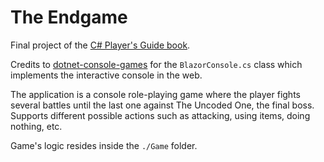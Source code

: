 # The Endgame
Final project of the [C# Player's Guide book](https://csharpplayersguide.com/).

Credits to [dotnet-console-games](https://github.com/dotnet/dotnet-console-games) for the `BlazorConsole.cs` class which implements the interactive console in the web.

The application is a console role-playing game where the player fights several battles until the last one against The Uncoded One, the final boss. Supports different possible actions such as attacking, using items, doing nothing, etc.

Game's logic resides inside the `./Game` folder.